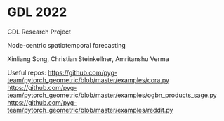 # GDL 2022
GDL Research Project

Node-centric spatiotemporal forecasting

Xinliang Song, Christian Steinkellner, Amritanshu Verma

Useful repos:
https://github.com/pyg-team/pytorch_geometric/blob/master/examples/cora.py
https://github.com/pyg-team/pytorch_geometric/blob/master/examples/ogbn_products_sage.py
https://github.com/pyg-team/pytorch_geometric/blob/master/examples/reddit.py
